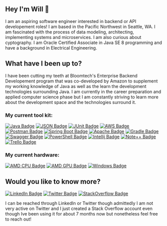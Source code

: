 ## Hey I'm Will 👋
I am an aspiring software engineer interested in backend or API developement roles! I am based in the Pacific Northwest in Seattle, WA. I am fascinated with the process of data modeling, architecting, implementing systems and microservices. I am also curious about cyptography. I am Oracle Certified Associate in Java SE 8 programming and have a background in Electrical Engineering. 

## What have I been up to? 
I have been cutting my teeth at Bloomtech's Enterprise Backend Developement program that was co-developed by Amazon to supplement my working knowledge of Java as well as the learn the development technologies surrounding Java. I am currently in the career preparation and applied computer science phase but I am constantly striving to learn more about the development space and the technologies surround it.

### My current tool kit:

[![Java Badge](https://img.shields.io/badge/Java-ED8B00?style=for-the-badge&logo=java&logoColor=white)](#)
[![JSON Badge](https://img.shields.io/badge/json-5E5C5C?style=for-the-badge&logo=json&logoColor=white)](#)
[![JUnit Badge](https://img.shields.io/badge/Junit5-25A162?style=for-the-badge&logo=junit5&logoColor=white)](#)
[![AWS Badge](https://img.shields.io/badge/Amazon_AWS-FF9900?style=for-the-badge&logo=amazonaws&logoColor=white)](#)
[![Postman Badge](https://img.shields.io/badge/Postman-FF6C37?style=for-the-badge&logo=Postman&logoColor=white)](#)
[![Spring Boot Badge](https://img.shields.io/badge/Spring_Boot-F2F4F9?style=for-the-badge&logo=spring-boot)](#)
[![Apache Badge](https://img.shields.io/badge/Apache-D22128?style=for-the-badge&logo=Apache&logoColor=white)](#)
[![Gradle Badge](https://img.shields.io/badge/gradle-02303A?style=for-the-badge&logo=gradle&logoColor=white)](#)
[![Swagger Badge](https://img.shields.io/badge/Swagger-85EA2D?style=for-the-badge&logo=Swagger&logoColor=white)](#)
[![PowerShell Badge](https://img.shields.io/badge/powershell-5391FE?style=for-the-badge&logo=powershell&logoColor=white)](#)
[![Intellij Badge](https://img.shields.io/badge/IntelliJ_IDEA-000000.svg?style=for-the-badge&logo=intellij-idea&logoColor=white)](#)
[![Note++ Badge](https://img.shields.io/badge/Notepad++-90E59A.svg?style=for-the-badge&logo=notepad%2B%2B&logoColor=black)](#)
[![Trello Badge](https://img.shields.io/badge/Trello-0052CC?style=for-the-badge&logo=trello&logoColor=white)](#)

### My current hardware:

[![AMD CPU Badge](https://img.shields.io/badge/AMD%20Ryzen_7_3700X-ED1C24?style=for-the-badge&logo=amd&logoColor=white)](#)
[![AMD GPU Badge](https://img.shields.io/badge/AMD%20Radeon_RX_5700_XT-ED1C24?style=for-the-badge&logo=amd&logoColor=white)](#)
[![Windows Badge](https://img.shields.io/badge/Windows-0078D6?style=for-the-badge&logo=windows&logoColor=white)](#)

## Would you like to know more? 
[![LinkedIn Badge](https://img.shields.io/badge/LinkedIn-0077B5?style=for-the-badge&logo=linkedin&logoColor=white)](https://www.linkedin.com/in/williamkim76) 
[![Twitter Badge](https://img.shields.io/badge/Twitter-1DA1F2?style=for-the-badge&logo=twitter&logoColor=white)](https://twitter.com/wilk_im)
[![StackOverflow Badge](https://img.shields.io/badge/Stack_Overflow-FE7A16?style=for-the-badge&logo=stack-overflow&logoColor=white)](https://stackoverflow.com/users/19312101/willkim76)

I can be reached through LinkedIn or Twitter though admittedly I am not very active on Twitter and I just created a Stack Overflow account even though Ive been using it for about 7 months now but nonetheless feel free to reach out! 


<!-- <img align="left" src="https://user-images.githubusercontent.com/92899817/144738213-88067883-f6b6-4a8a-909a-03df3936c722.png">
<div> 
 "The only true wisdom is knowing you know nothing." - Socrates
</div><br> -->
